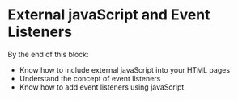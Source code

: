 # External javaScript and Event Listeners

By the end of this block:

* Know how to include external javaScript into your HTML pages
* Understand the concept of event listeners
* Know how to add event listeners using javaScript
 



